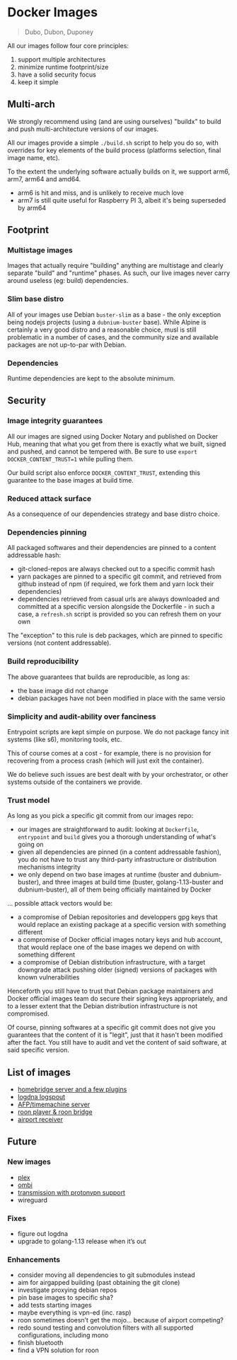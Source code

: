 # Docker Images

> Dubo, Dubon, Duponey

All our images follow four core principles:

 1. support multiple architectures
 1. minimize runtime footprint/size
 1. have a solid security focus
 1. keep it simple

## Multi-arch

We strongly recommend using (and are using ourselves) "buildx" to build and push multi-architecture versions of our images.

All our images provide a simple `./build.sh` script to help you do so, with overrides for key elements of the build process (platforms selection, final image name, etc).

To the extent the underlying software actually builds on it, we support arm6, arm7, arm64 and amd64.

 * arm6 is hit and miss, and is unlikely to receive much love
 * arm7 is still quite useful for Raspberry PI 3, albeit it's being superseded by arm64

## Footprint

### Multistage images

Images that actually require "building" anything are multistage and clearly separate "build" and "runtime" phases.
As such, our live images never carry around useless (eg: build) dependencies.

### Slim base distro

All of your images use Debian `buster-slim` as a base - the only exception being nodejs projects (using a `dubnium-buster` base).
While Alpine is certainly a very good distro and a reasonable choice, musl is still problematic in a number of cases,
and the community size and available packages are not up-to-par with Debian.

### Dependencies

Runtime dependencies are kept to the absolute minimum.

## Security 

### Image integrity guarantees

All our images are signed using Docker Notary and published on Docker Hub, meaning that what you get from there is exactly 
what we built, signed and pushed, and cannot be tempered with.
Be sure to use `export DOCKER_CONTENT_TRUST=1` while pulling them.

Our build script also enforce `DOCKER_CONTENT_TRUST`, extending this guarantee to the base images at build time.

### Reduced attack surface

As a consequence of our dependencies strategy and base distro choice.

### Dependencies pinning

All packaged softwares and their dependencies are pinned to a content addressable hash:

 * git-cloned-repos are always checked out to a specific commit hash
 * yarn packages are pinned to a specific git commit, and retrieved from github instead of npm (if required, we fork them and yarn lock their dependencies)
 * dependencies retrieved from casual urls are always downloaded and committed at a specific version alongside the Dockerfile - in such a case, a `refresh.sh` 
 script is provided so you can refresh them on your own

The "exception" to this rule is deb packages, which are pinned to specific versions (not content addressable).

### Build reproducibility

The above guarantees that builds are reproducible, as long as:
 
 * the base image did not change
 * debian packages have not been modified in place with the same versio

### Simplicity and audit-ability over fanciness

Entrypoint scripts are kept simple on purpose.
We do not package fancy init systems (like s6), monitoring tools, etc.

This of course comes at a cost - for example, there is no provision for recovering from a process crash (which will just exit the container).

We do believe such issues are best dealt with by your orchestrator, or other systems outside of the containers we provide.

### Trust model

As long as you pick a specific git commit from our images repo:

 * our images are straightforward to audit: looking at `Dockerfile`, `entrypoint` and `build` gives you a thorough understanding of what's going on
 * given all dependencies are pinned (in a content addressable fashion), you do not have to trust any third-party infrastructure or distribution mechanisms integrity
 * we only depend on two base images at runtime (buster and dubnium-buster), and three images at build time (buster, golang-1.13-buster and dubnium-buster), all of them being officially maintained by Docker

... possible attack vectors would be:

 * a compromise of Debian repositories and developpers gpg keys that would replace an existing package at a specific version with something different
 * a compromise of Docker official images notary keys and hub account, that would replace one of the base images we depend on with something different
 * a compromise of Debian distribution infrastructure, with a target downgrade attack pushing older (signed) versions of packages with known vulnerabilities

Henceforth you still have to trust that Debian package maintainers and Docker official images team do secure their signing keys appropriately, and to a lesser extent
that the Debian distribution infrastructure is not compromised.

Of course, pinning softwares at a specific git commit does not give you guarantees that the content of it is "legit", just that it hasn't been modified after the fact.
You still have to audit and vet the content of said software, at said specific version.

## List of images

 * [homebridge server and a few plugins](https://github.com/dubo-dubon-duponey/docker-homebridge)
 * [logdna logspout](https://github.com/dubo-dubon-duponey/docker-logspout)
 * [AFP/timemachine server](https://github.com/dubo-dubon-duponey/docker-netatalk)
 * [roon player & roon bridge](https://github.com/dubo-dubon-duponey/docker-roon)
 * [airport receiver](https://github.com/dubo-dubon-duponey/docker-shairport-sync)

## Future

### New images

 * [plex](https://github.com/dubo-dubon-duponey/docker-plex)
 * [ombi](https://github.com/dubo-dubon-duponey/docker-ombi)
 * [transmission with protonvpn support](https://github.com/dubo-dubon-duponey/docker-transmission)
 * wireguard

### Fixes

 * figure out logdna
 * upgrade to golang-1.13 release when it’s out

### Enhancements

 * consider moving all dependencies to git submodules instead
 * aim for airgapped building (past obtaining the git clone)
 * investigate proxying debian repos
 * pin base images to specific sha?
 * add tests starting images
 * maybe everything is vpn-ed (inc. rasp)
 * roon sometimes doesn’t get the mojo… because of airport competing?
 * redo sound testing and convolution filters with all supported configurations, including mono
 * finish bluetooth
 * find a VPN solution for roon
 